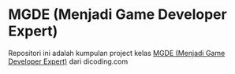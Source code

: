 # MGDE (Menjadi Game Developer Expert)

Repositori ini adalah kumpulan project kelas <a href="https://www.dicoding.com/academies/47/" target="_blank">MGDE (Menjadi Game Developer Expert)</a> dari dicoding.com

